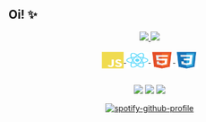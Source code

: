 ## Oi! :sparkles:

<div align="center">
  <a href="https://github.com/ingridlebrao">
  <img height="180em" src="https://github-readme-stats.vercel.app/api?username=ingridlebrao&show_icons=true&theme=swift&include_all_commits=false&count_private=true"/>

  <img height="180em" src="https://github-readme-stats.vercel.app/api/top-langs/?username=ingridlebrao&layout=compact&langs_count=7&theme=graywhite"/>
</div>
<div style="display: inline_block"><br>
  <div align="center">
      <img align="center" height="30" width="40" src="https://raw.githubusercontent.com/devicons/devicon/master/icons/javascript/javascript-plain.svg">
    <img align="center" height="30" width="40" src="https://raw.githubusercontent.com/devicons/devicon/master/icons/react/react-original.svg">
  <img align="center" height="30" width="40" src="https://raw.githubusercontent.com/devicons/devicon/master/icons/html5/html5-original.svg">
  <img align="center" height="30" width="40" src="https://raw.githubusercontent.com/devicons/devicon/master/icons/css3/css3-original.svg">
  </div>
  
  ##
 
  
<div align="center"> 
  

  <a href="https://instagram.com/ingridlebrao" target="_blank"><img src="https://img.shields.io/badge/-Instagram-aa79ab?style=for-the-badge&logo=instagram&logoColor=white" target="_blank"></a>
  <a href="https://www.linkedin.com/in/ingridlebrao" target="_blank"><img src="https://img.shields.io/badge/-LinkedIn-%230077B5?style=for-the-badge&logo=linkedin&logoColor=white" target="_blank"></a> 
  <a href = "mailto:ingridlebrao@gmail.com"><img src="https://img.shields.io/badge/-Gmail-ad6d78?style=for-the-badge&logo=gmail&logoColor=white" target="_blank"></a>

 [![spotify-github-profile](https://spotify-github-profile.vercel.app/api/view?uid=1291315876&cover_image=true&theme=natemoo-re)](https://github.com/kittinan/spotify-github-profile)
</div>
